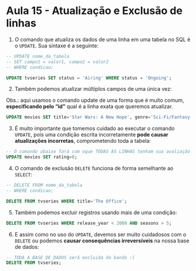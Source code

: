 # Aula 15 - Atualização e Exclusão de linhas
1. O comando que atualiza os dados de uma linha em uma tabela no SQL é o `UPDATE`. Sua sintaxe é a seguinte:

```sql
-- UPDATE nome_da_tabela 
-- SET campo1 = valor1, campo2 = valor2 
-- WHERE condicao;

UPDATE tvseries SET status = 'Airing' WHERE status = 'Ongoing';
```

2. Também podemos atualizar múltiplos campos de uma única vez:

Obs.: aqui usamos o comando update de uma forma que é muito comum, **especificando pelo “id”** qual é a linha exata que queremos atualizar.

```sql
UPDATE movies SET title='Star Wars: A New Hope', genre='Sci-Fi/Fantasy' WHERE id=2;
```

3. É muito importante que tomemos cuidado ao executar o comando `UPDATE`, pois uma condição escrita incorretamente **pode causar atualizações incorretas**, comprometendo toda a tabela:

```sql
-- O comando abaixo fará com oque TODAS AS LINHAS tenham sua avaliação alterada!
UPDATE movies SET rating=8;
```

4. O comando de exclusão `DELETE` funciona de forma semelhante ao `SELECT`:

```sql
-- DELETE FROM nome_da_tabela 
-- WHERE condicao;

DELETE FROM tvseries WHERE title='The Office';
```

5. Também podemos excluir registros usando mais de uma condição:

```sql
DELETE FROM tvseries WHERE release_year < 2000 AND seasons > 5;
```

6. E assim como no uso do `UPDATE`, devemos ser muito cuidadosos com o `DELETE` ou podemos **causar consequências irreversíveis** na nossa base de dados:

```sql
-- TODA A BASE DE DADOS será excluida do bando :(
DELETE FROM tvseries;
```